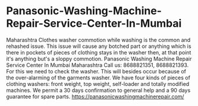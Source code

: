 # Panasonic-Washing-Machine-Repair-Service-Center-In-Mumbai
 Maharashtra Clothes washer commotion while washing is the common and rehashed issue. This issue will cause any botched part or anything which is there in pockets of pieces of clothing stays in the washer then, at that point it's anything but's a sloppy commotion. Panasonic Washing Machine Repair Service Center In Mumbai Maharashtra  Call us: 8688821351, 8688821393.       For this we need to check the washer. This will besides occur because of the over-alarming of the garments washer. We have four kinds of pieces of clothing washers: front weight, top weight, self-loader and totally modified machines. We permit a 30 days confirmation to general help and a 90 days guarantee for spare parts.   https://panasonicwashingmachinerepair.com/  
